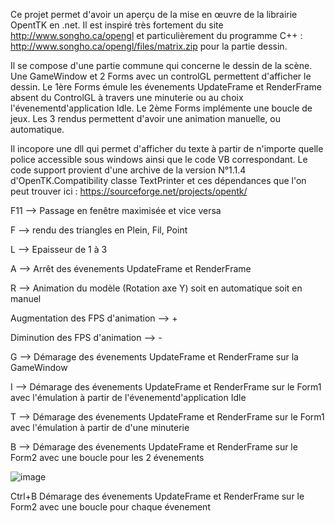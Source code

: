 Ce projet permet d'avoir un aperçu de la mise en œuvre de la librairie OpentTK en .net. Il est inspiré très fortement du site http://www.songho.ca/opengl et particulièrement du programme C++ : http://www.songho.ca/opengl/files/matrix.zip pour la partie dessin. 

Il se compose d'une partie commune qui concerne le dessin de la scène. Une GameWindow et 2 Forms avec un controlGL permettent d'afficher le dessin.
Le 1ère Forms émule les évenements UpdateFrame et RenderFrame absent du ControlGL à travers une minuterie ou au choix l'évenementd'application Idle.
Le 2ème Forms implémente une boucle de jeux.
Les 3 rendus permettent d'avoir une animation manuelle, ou automatique.

Il incopore une dll qui permet d'afficher du texte à partir de n'importe quelle police accessible sous windows ainsi que le code VB correspondant. Le code support provient d'une archive de la version N°1.1.4 d'OpenTK.Compatibility classe TextPrinter et ces dépendances que l'on peut trouver ici : https://sourceforge.net/projects/opentk/

F11 --> Passage en fenêtre maximisée et vice versa

F   --> rendu des triangles en Plein, Fil, Point

L   --> Epaisseur de 1 à 3

A   --> Arrêt des évenements UpdateFrame et RenderFrame

R   --> Animation du modèle (Rotation axe Y) soit en automatique soit en manuel

Augmentation des FPS d'animation --> +
   
Diminution des FPS d'animation --> -
   
G   --> Démarage des évenements UpdateFrame et RenderFrame sur la GameWindow


I   --> Démarage des évenements UpdateFrame et RenderFrame sur le Form1 avec l'émulation à partir de l'évenementd'application Idle

T   --> Démarage des évenements UpdateFrame et RenderFrame sur le Form1 avec l'émulation à partir de d'une minuterie


B   --> Démarage des évenements UpdateFrame et RenderFrame sur le Form2 avec une boucle pour les 2 évenements


![image](https://user-images.githubusercontent.com/81978881/114317360-045a4300-9b08-11eb-8be9-669bc93e583d.png)

Ctrl+B  Démarage des évenements UpdateFrame et RenderFrame sur le Form2 avec une boucle pour chaque évenement





